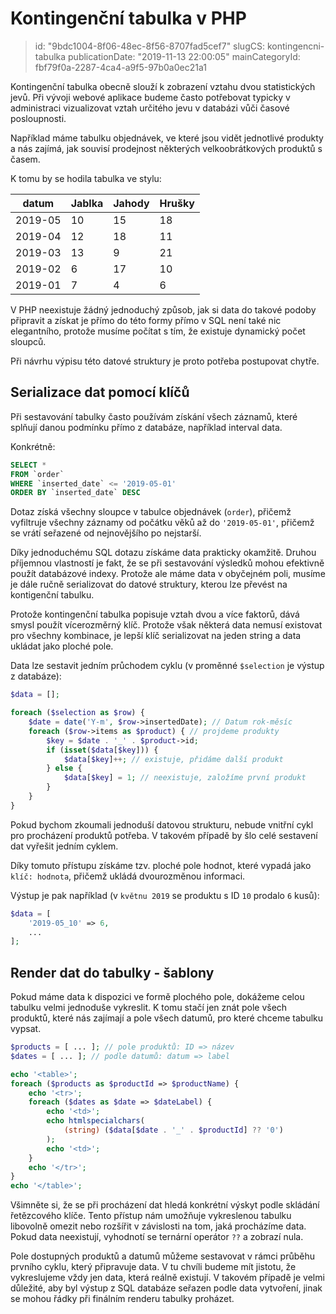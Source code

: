Kontingenční tabulka v PHP
==========================

> id: "9bdc1004-8f06-48ec-8f56-8707fad5cef7"
> slugCS: kontingencni-tabulka
> publicationDate: "2019-11-13 22:00:05"
> mainCategoryId: fbf79f0a-2287-4ca4-a9f5-97b0a0ec21a1

Kontingenční tabulka obecně slouží k zobrazení vztahu dvou statistických jevů. Při vývoji webové aplikace budeme často potřebovat typicky v administraci vizualizovat vztah určitého jevu v databázi vůči časové posloupnosti.

Například máme tabulku objednávek, ve které jsou vidět jednotlivé produkty a nás zajímá, jak souvisí prodejnost některých velkoobrátkových produktů s časem.

K tomu by se hodila tabulka ve stylu:

| datum   | Jablka | Jahody | Hrušky |
|---------|--------|--------|--------|
| 2019-05 | 10     | 15     | 18     |
| 2019-04 | 12     | 18     | 11     |
| 2019-03 | 13     | 9      | 21     |
| 2019-02 | 6      | 17     | 10     |
| 2019-01 | 7      | 4      | 6      |

V PHP neexistuje žádný jednoduchý způsob, jak si data do takové podoby připravit a získat je přímo do této formy přímo v SQL není také nic elegantního, protože musíme počítat s tím, že existuje dynamický počet sloupců.

Při návrhu výpisu této datové struktury je proto potřeba postupovat chytře.

Serializace dat pomocí klíčů
----------------------------

Při sestavování tabulky často používám získání všech záznamů, které splňují danou podmínku přímo z databáze, například interval data.

Konkrétně:

```sql
SELECT *
FROM `order`
WHERE `inserted_date` <= '2019-05-01'
ORDER BY `inserted_date` DESC
```

Dotaz získá všechny sloupce v tabulce objednávek (`order`), přičemž vyfiltruje všechny záznamy od počátku věků až do `'2019-05-01'`, přičemž se vrátí seřazené od nejnovějšího po nejstarší.

Díky jednoduchému SQL dotazu získáme data prakticky okamžitě. Druhou příjemnou vlastností je fakt, že se při sestavování výsledků mohou efektivně použít databázové indexy. Protože ale máme data v obyčejném poli, musíme je dále ručně serializovat do datové struktury, kterou lze převést na kontigenční tabulku.

Protože kontingenční tabulka popisuje vztah dvou a více faktorů, dává smysl použít vícerozměrný klíč. Protože však některá data nemusí existovat pro všechny kombinace, je lepší klíč serializovat na jeden string a data ukládat jako ploché pole.

Data lze sestavit jedním průchodem cyklu (v proměnné `$selection` je výstup z databáze):

```php
$data = [];

foreach ($selection as $row) {
    $date = date('Y-m', $row->insertedDate); // Datum rok-měsíc
    foreach ($row->items as $product) { // projdeme produkty
        $key = $date . '_' . $product->id;
        if (isset($data[$key])) {
            $data[$key]++; // existuje, přidáme další produkt
        } else {
            $data[$key] = 1; // neexistuje, založíme první produkt
        }
    }
}
```

Pokud bychom zkoumali jednoduší datovou strukturu, nebude vnitřní cykl pro procházení produktů potřeba. V takovém případě by šlo celé sestavení dat vyřešit jedním cyklem.

Díky tomuto přístupu získáme tzv. ploché pole hodnot, které vypadá jako `klíč: hodnota`, přičemž ukládá dvourozměnou informaci.

Výstup je pak například (v `květnu 2019` se produktu s ID `10` prodalo `6` kusů):

```php
$data = [
    '2019-05_10' => 6,
    ...
];
```

Render dat do tabulky - šablony
-------------------------------

Pokud máme data k dispozici ve formě plochého pole, dokážeme celou tabulku velmi jednoduše vykreslit. K tomu stačí jen znát pole všech produktů, které nás zajímají a pole všech datumů, pro které chceme tabulku vypsat.

```php
$products = [ ... ]; // pole produktů: ID => název
$dates = [ ... ]; // podle datumů: datum => label

echo '<table>';
foreach ($products as $productId => $productName) {
    echo '<tr>';
    foreach ($dates as $date => $dateLabel) {
        echo '<td>';
        echo htmlspecialchars(
            (string) ($data[$date . '_' . $productId] ?? '0')
        );
        echo '<td>';
    }
    echo '</tr>';
}
echo '</table>';
```

Všimněte si, že se při procházení dat hledá konkrétní výskyt podle skládání řetězcového klíče. Tento přístup nám umožňuje vykreslenou tabulku libovolně omezit nebo rozšířit v závislosti na tom, jaká procházíme data. Pokud data neexistují, vyhodnotí se ternární operátor `??` a zobrazí nula.

Pole dostupných produktů a datumů můžeme sestavovat v rámci průběhu prvního cyklu, který připravuje data. V tu chvíli budeme mít jistotu, že vykreslujeme vždy jen data, která reálně existují. V takovém případě je velmi důležité, aby byl výstup z SQL databáze seřazen podle data vytvoření, jinak se mohou řádky při finálním renderu tabulky proházet.
